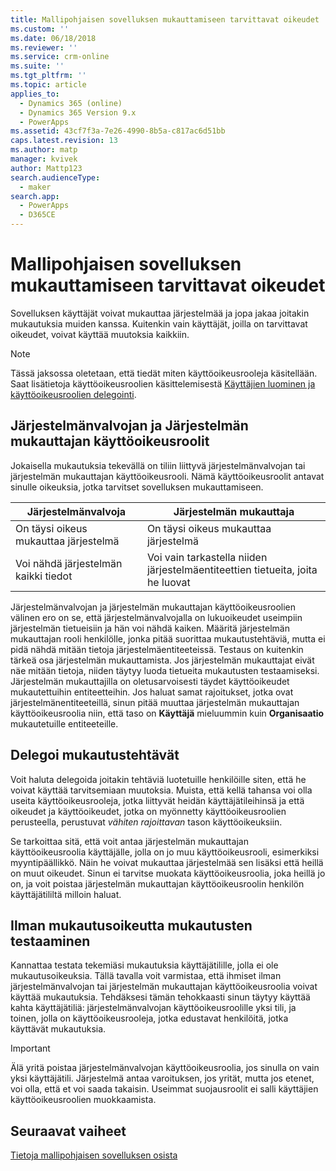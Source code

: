 ```yaml
---
title: Mallipohjaisen sovelluksen mukauttamiseen tarvittavat oikeudet | MicrosoftDocs
ms.custom: ''
ms.date: 06/18/2018
ms.reviewer: ''
ms.service: crm-online
ms.suite: ''
ms.tgt_pltfrm: ''
ms.topic: article
applies_to:
  - Dynamics 365 (online)
  - Dynamics 365 Version 9.x
  - PowerApps
ms.assetid: 43cf7f3a-7e26-4990-8b5a-c817ac6d51bb
caps.latest.revision: 13
ms.author: matp
manager: kvivek
author: Mattp123
search.audienceType:
  - maker
search.app:
  - PowerApps
  - D365CE
---
```

# <a name="privileges-required-for-model-driven-app-customization"></a>Mallipohjaisen sovelluksen mukauttamiseen tarvittavat oikeudet

Sovelluksen käyttäjät voivat mukauttaa järjestelmää ja jopa jakaa joitakin mukautuksia muiden kanssa. Kuitenkin vain käyttäjät, joilla on tarvittavat oikeudet, voivat käyttää muutoksia kaikkiin.  
  
> [!NOTE]
>  Tässä jaksossa oletetaan, että tiedät miten käyttöoikeusrooleja käsitellään. Saat lisätietoja käyttöoikeusroolien käsittelemisestä [Käyttäjien luominen ja käyttöoikeusroolien delegointi](https://docs.microsoft.com/dynamics365/customer-engagement/admin/create-users-assign-online-security-roles).  
  
<a name="BKMK_SysAdminAndSysCustomizer"></a>   
## <a name="system-administrator-and-system-customizer-security-roles"></a>Järjestelmänvalvojan ja Järjestelmän mukauttajan käyttöoikeusroolit  
 Jokaisella mukautuksia tekevällä on tiliin liittyvä järjestelmänvalvojan tai järjestelmän mukauttajan käyttöoikeusrooli. Nämä käyttöoikeusroolit antavat sinulle oikeuksia, jotka tarvitset sovelluksen mukauttamiseen.  
  
|Järjestelmänvalvoja|Järjestelmän mukauttaja|  
|--------------------------|-----------------------|  
|On täysi oikeus mukauttaa järjestelmä|On täysi oikeus mukauttaa järjestelmä|  
|Voi nähdä järjestelmän kaikki tiedot|Voi vain tarkastella niiden järjestelmäentiteettien tietueita, joita he luovat|  
  
 Järjestelmänvalvojan ja järjestelmän mukauttajan käyttöoikeusroolien välinen ero on se, että järjestelmänvalvojalla on lukuoikeudet useimpiin järjestelmän tietueisiin ja hän voi nähdä kaiken. Määritä järjestelmän mukauttajan rooli henkilölle, jonka pitää suorittaa mukautustehtäviä, mutta ei pidä nähdä mitään tietoja järjestelmäentiteeteissä. Testaus on kuitenkin tärkeä osa järjestelmän mukauttamista. Jos järjestelmän mukauttajat eivät näe mitään tietoja, niiden täytyy luoda tietueita mukautusten testaamiseksi. Järjestelmän mukauttajilla on oletusarvoisesti täydet käyttöoikeudet mukautettuihin entiteetteihin. Jos haluat samat rajoitukset, jotka ovat järjestelmänentiteeteillä, sinun pitää muuttaa järjestelmän mukauttajan käyttöoikeusroolia niin, että taso on **Käyttäjä** mieluummin kuin **Organisaatio** mukautetuille entiteeteille.  
  
<a name="BKMK_DelegatingCustomizationTasks"></a>   
## <a name="delegate-customization-tasks"></a>Delegoi mukautustehtävät  
 Voit haluta delegoida joitakin tehtäviä luotetuille henkilöille siten, että he voivat käyttää tarvitsemiaan muutoksia. Muista, että kellä tahansa voi olla useita käyttöoikeusrooleja, jotka liittyvät heidän käyttäjätileihinsä ja että oikeudet ja käyttöoikeudet, jotka on myönnetty käyttöoikeusroolien perusteella, perustuvat *vähiten rajoittavan* tason käyttöoikeuksiin.  
  
 Se tarkoittaa sitä, että voit antaa järjestelmän mukauttajan käyttöoikeusroolia käyttäjälle, jolla on jo muu käyttöoikeusrooli, esimerkiksi myyntipäällikkö. Näin he voivat mukauttaa järjestelmää sen lisäksi että heillä on muut oikeudet. Sinun ei tarvitse muokata käyttöoikeusroolia, joka heillä jo on, ja voit poistaa järjestelmän mukauttajan käyttöoikeusroolin henkilön käyttäjätililtä milloin haluat.  
  
<a name="BKMK_UsingTwoUserAccounts"></a>   
## <a name="test-customizations-without-customization-privileges"></a>Ilman mukautusoikeutta mukautusten testaaminen  
 Kannattaa testata tekemiäsi mukautuksia käyttäjätilille, jolla ei ole mukautusoikeuksia. Tällä tavalla voit varmistaa, että ihmiset ilman järjestelmänvalvojan tai järjestelmän mukauttajan käyttöoikeusroolia voivat käyttää mukautuksia. Tehdäksesi tämän tehokkaasti sinun täytyy käyttää kahta käyttäjätiliä: järjestelmänvalvojan käyttöoikeusroolille yksi tili, ja toinen, jolla on käyttöoikeusrooleja, jotka edustavat henkilöitä, jotka käyttävät mukautuksia.  
  
> [!IMPORTANT]
>  Älä yritä poistaa järjestelmänvalvojan käyttöoikeusroolia, jos sinulla on vain yksi käyttäjätili. Järjestelmä antaa varoituksen, jos yrität, mutta jos etenet, voi olla, että et voi saada takaisin. Useimmat suojausroolit ei salli käyttäjien käyttöoikeusroolien muokkaamista.  
  
## <a name="next-steps"></a>Seuraavat vaiheet  
[Tietoja mallipohjaisen sovelluksen osista](model-driven-app-components.md)

